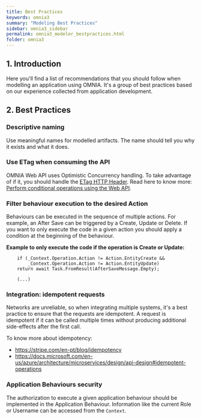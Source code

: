 ```yaml
---
title: Best Practices
keywords: omnia3
summary: "Modeling Best Practices"
sidebar: omnia3_sidebar
permalink: omnia3_modeler_bestpractices.html
folder: omnia3
---
```



## 1. Introduction

Here you'll find a list of recommendations that you should follow when modelling an application using OMNIA. It's a group of best practices based on our experience collected from application development.


## 2. Best Practices

### Descriptive naming

Use meaningful names for modelled artifacts. The name should tell you why it exists and what it does.

### Use ETag when consuming the API

OMNIA Web API uses Optimistic Concurrency handling. To take advantage of if it, you should handle the [ETag HTTP Header](https://developer.mozilla.org/en-US/docs/Web/HTTP/Headers/ETag).
Read here to know more: [Perform conditional operations using the Web API](https://docs.microsoft.com/en-us/powerapps/developer/common-data-service/webapi/perform-conditional-operations-using-web-api).

### Filter behaviour execution to the desired Action

Behaviours can be executed in the sequence of multiple actions. For example, an After Save can be triggered by a Create, Update or Delete. If you want to only execute the code in a given action you should apply a condition at the beginning of the behaviour.

**Example to only execute the code if the operation is Create or Update:**

```
    if (_Context.Operation.Action != Action.EntityCreate &&
        _Context.Operation.Action != Action.EntityUpdate)
    return await Task.FromResult(AfterSaveMessage.Empty);
    
    (...)
```

### Integration: idempotent requests

Networks are unreliable, so when integrating multiple systems, it's a best practice to ensure that the requests are idempotent. A request is idempotent if it can be called multiple times without producing additional side-effects after the first call.

To know more about idempotency:

 - https://stripe.com/en-pt/blog/idempotency
 - https://docs.microsoft.com/en-us/azure/architecture/microservices/design/api-design#idempotent-operations


### Application Behaviours security

The authorization to execute a given application behaviour should be implemented in the Application Behaviour.
Information like the current Role or Username can be accessed from the `Context`.